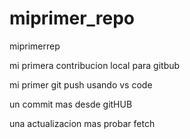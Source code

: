 # miprimer_repo

miprimerrep

mi primera contribucion local para gitbub

mi primer git push usando vs code

un commit mas desde gitHUB

una actualizacion mas probar fetch

